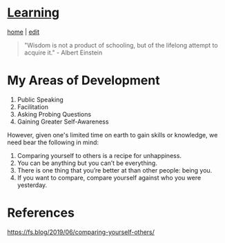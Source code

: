 # [Learning](https://alwinwoo.github.io/pages/learning.html)
[home](https://alwinwoo.github.io/) | [edit](https://github.com/alwinwoo/alwinwoo.github.io/edit/master/pages/learning.md)

> "Wisdom is not a product of schooling, but of the lifelong attempt to acquire it." - Albert Einstein

# My Areas of Development

1. Public Speaking
2. Facilitation
3. Asking Probing Questions
4. Gaining Greater Self-Awareness

However, given one's limited time on earth to gain skills or knowledge, we need bear the following in mind:

1. Comparing yourself to others is a recipe for unhappiness.
2. You can be anything but you can’t be everything.
3. There is one thing that you’re better at than other people: being you.
4. If you want to compare, compare yourself against who you were yesterday.

# References
https://fs.blog/2019/06/comparing-yourself-others/

